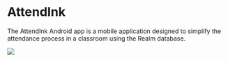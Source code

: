 # AttendInk

The AttendInk Android app is a mobile application designed to simplify the attendance process in a classroom using the Realm database.

<img src="https://i.ibb.co/d5DLgS3/Whats-App-Image-2023-06-27-at-15-54-58.jpg">

